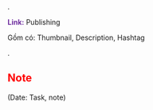 .

<span style="font-weight:bold; color:rgb(112, 48, 160)">Link:</span> Publishing

Gồm có: Thumbnail, Description, Hashtag

.

## <span style="color:rgb(255, 0, 0)">Note</span> 
(Date: Task, note)